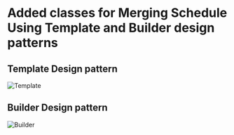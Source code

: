 # Added classes for Merging Schedule Using Template and Builder design patterns

## Template Design pattern 

![Template](https://i.imgur.com/iUEs5Mu.png)

## Builder Design pattern

![Builder](https://i.imgur.com/yfHZvU8.png)

